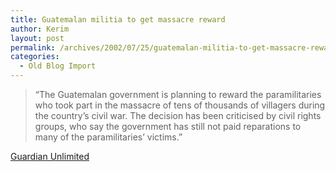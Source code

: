 ```yaml
---
title: Guatemalan militia to get massacre reward
author: Kerim
layout: post
permalink: /archives/2002/07/25/guatemalan-militia-to-get-massacre-reward/
categories:
  - Old Blog Import
---
```


>   &#8220;The Guatemalan government is planning to reward the paramilitaries who took part in the massacre of tens of thousands of villagers during the country&#8217;s civil war. The decision has been criticised by civil rights groups, who say the government has still not paid reparations to many of the paramilitaries&#8217; victims.&#8221;


<a href="http://www.guardian.co.uk/international/story/0,3604,762603,00.html" onclick="_gaq.push(['_trackEvent', 'outbound-article', 'http://www.guardian.co.uk/international/story/0,3604,762603,00.html', 'Guardian Unlimited']);" >Guardian Unlimited</a>

